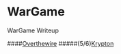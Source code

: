 # WarGame
WarGame Writeup

####[Overthewire](http://overthewire.org/wargames/)
#####(5/6)[Krypton](http://overthewire.org/wargames/krypton/)

